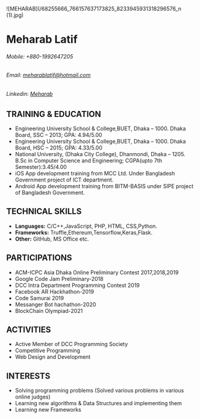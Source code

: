 ![MEHARAB](/68255666_766157637173825_8233945931318296576_n (1).jpg)
# **Meharab Latif**
###### _Mobile_: +880-1992647205
###### _Email_: meharablatif@hotmail.com
###### _Linkedin_: [Meharab](https://www.linkedin.com/in/meharab124)

## TRAINING & EDUCATION
* Engineering University School & College,BUET, Dhaka – 1000. Dhaka Board, SSC – 2013; GPA: 4.94/5.00
* Engineering University School & College,BUET, Dhaka – 1000. Dhaka Board, HSC – 2015; GPA: 4.33/5.00
* National University, (Dhaka City College), Dhanmondi, Dhaka – 1205. B.Sc in Computer Science and Engineering; CGPA(upto   7th Semester):3.45/4.00
* iOS App development training from MCC Ltd. Under Bangladesh Government project of ICT department.
* Android App development training from BITM-BASIS under SIPE project of Bangladesh Government.

## TECHNICAL SKILLS
* **Languages:** C/C++,JavaScript, PHP, HTML, CSS,Python.
* **Frameworks:** Truffle,Ethereum,Tensorflow,Keras,Flask.
* **Other:** GitHub, MS Office etc.

## PARTICIPATIONS
* ACM-ICPC Asia Dhaka Online Preliminary Contest 2017,2018,2019
* Google Code Jam Preliminary-2018
* DCC Intra Department Programming Contest 2019
* Facebook AR Hackhathon-2019
* Code Samurai 2019
* Messanger Bot hachathon-2020
* BlockChain Olympiad-2021

## ACTIVITIES
* Active Member of DCC Programming Society
* Competitive Programming
* Web Design and Development 

## INTERESTS
* Solving programming problems (Solved various problems in various online judges)
* Learning new algorithms & Data Structures and implementing them
* Learning new Frameworks



